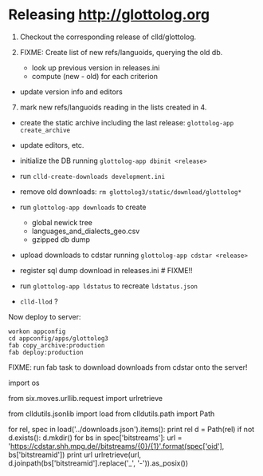 
# Releasing http://glottolog.org

1. Checkout the corresponding release of clld/glottolog.


3. FIXME: Create list of new refs/languoids, querying the old db.
   - look up previous version in releases.ini
   - compute (new - old) for each criterion

- update version info and editors

7. mark new refs/languoids reading in the lists created in 4.


- create the static archive including the last release: `glottolog-app create_archive`
- update editors, etc.
- initialize the DB running `glottolog-app dbinit <release>`
- run `clld-create-downloads development.ini`
- remove old downloads: `rm glottolog3/static/download/glottolog*`
- run `glottolog-app downloads` to create
  - global newick tree
  - languages_and_dialects_geo.csv
  - gzipped db dump

- upload downloads to cdstar running `glottolog-app cdstar <release>`
- register sql dump download in releases.ini # FIXME!!
- run `glottolog-app ldstatus` to recreate `ldstatus.json`
- `clld-llod` ?

Now deploy to server:
```
workon appconfig
cd appconfig/apps/glottolog3
fab copy_archive:production
fab deploy:production
```

FIXME: run fab task to download downloads from cdstar onto the server!

import os

from six.moves.urllib.request import urlretrieve

from clldutils.jsonlib import load
from clldutils.path import Path


for rel, spec in load('../downloads.json').items():
    print rel
    d = Path(rel)
    if not d.exists():
        d.mkdir()
    for bs in spec['bitstreams']:
        url = 'https://cdstar.shh.mpg.de//bitstreams/{0}/{1}'.format(spec['oid'], bs['bitstreamid'])
        print url
        urlretrieve(url, d.joinpath(bs['bitstreamid'].replace('_', '-')).as_posix())
